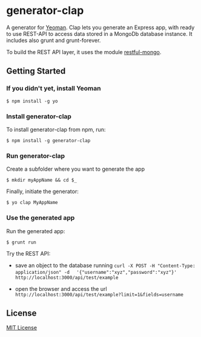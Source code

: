 generator-clap
==============

A generator for [Yeoman](http://yeoman.io).
Clap lets you generate an Express app, with ready to use REST-API to access data stored in a MongoDb database instance.
It includes also grunt and grunt-forever.


To build the REST API layer, it uses the module [restful-mongo](https://github.com/bitliner/restful-mongo).


## Getting Started

### If you didn't yet, install Yeoman

```
$ npm install -g yo
```

### Install generator-clap

To install generator-clap from npm, run:

```
$ npm install -g generator-clap
```

### Run generator-clap

Create a subfolder where you want to generate the app
```
$ mkdir myAppName && cd $_
```

Finally, initiate the generator:

```
$ yo clap MyAppName
```

### Use the generated app

Run the generated app:
```
$ grunt run
```

Try the REST API:
* save an object to the database running 
```curl -X POST -H "Content-Type: application/json" -d  ```
```'{"username":"xyz","password":"xyz"}' http://localhost:3000/api/test/example```

* open the browser and access the url `http://localhost:3000/api/test/example?limit=1&fields=username`

## License

[MIT License](http://en.wikipedia.org/wiki/MIT_License)

